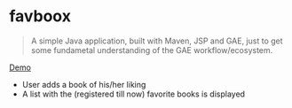 # favboox
> A simple Java application, built with Maven, JSP and GAE, just to get some fundametal understanding of the GAE workflow/ecosystem.

[Demo](https://favboox.appspot.com)

- User adds a book of his/her liking
- A list with the (registered till now) favorite books is displayed


